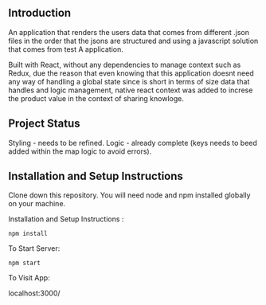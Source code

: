 ## Introduction
An application that renders the users data that comes from different .json files in the order that the jsons are structured and using a javascript
solution that comes from test A application.

Built with React, without any dependencies to manage context such as Redux, due the reason that even knowing that this application
doesnt need any way of handling a global state since is short in terms of size data that handles and logic management, native react context was 
added to increse the product value in the context of sharing knowloge.

## Project Status
Styling - needs to be refined.
Logic - already complete (keys needs to beed added within the map logic to avoid errors). 

## Installation and Setup Instructions

Clone down this repository. You will need node and npm installed globally on your machine.

Installation and Setup Instructions :

`npm install`

To Start Server:

`npm start`

To Visit App:

localhost:3000/
